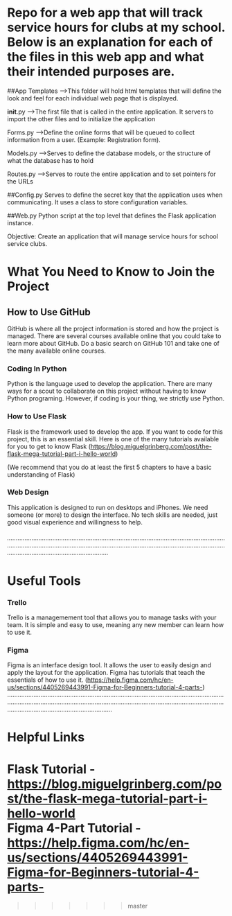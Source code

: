 # Repo for a web app that will track service hours for clubs at my school. Below is an explanation for each of the files in this web app and what their intended purposes are. 

##App
   Templates
   -->This folder will hold html templates that will define the look and feel for each individual web page that is displayed. 
   
   __init__.py
   -->The first file that is called in the entire application. It servers to import the other files and to initialize the application
   
   Forms.py
   -->Define the online forms that will be queued to collect information from a user. (Example: Registration form).
   
   Models.py
   -->Serves to define the database models, or the structure of what the database has to hold
   
   Routes.py
   -->Serves to route the entire application and to set pointers for the URLs
   
##Config.py
Serves to define the secret key that the application uses when communicating. It uses a class to store configuration variables.

##Web.py 
Python script at the top level that defines the Flask application instance. 

Objective: Create an application that will manage service hours for school service clubs.

# What You Need to Know to Join the Project

## How to Use GitHub
GitHub is where all the project information is stored and how the project is managed. There are several courses available online that you could take to learn more about GitHub. Do a basic search on GitHub 101 and take one of the many available online courses.
### Coding In Python
Python is the language used to develop the application. There are many ways for a scout to collaborate on this project without having to know Python programing. However, if coding is your thing, we strictly use Python.
### How to Use Flask
Flask is the framework used to develop the app. If you want to code for this project, this is an essential skill. Here is one of the many tutorials available for you to get to know Flask
(https://blog.miguelgrinberg.com/post/the-flask-mega-tutorial-part-i-hello-world)

(We recommend that you do at least the first 5 chapters to have a basic understanding of Flask)
### Web Design
This application is designed to run on desktops and iPhones. We need someone (or more) to design the interface. No tech skills are needed, just good visual experience and willingness to help.
###### ....................................................................................................................................................................................................................................................................................................................
# Useful Tools
### Trello
Trello is a managemement tool that allows you to manage tasks with your team. It is simple and easy to use, meaning any new member can learn how to use it.
### Figma
Figma is an interface design tool. It allows the user to easily design and apply the layout for the application. Figma has tutorials that teach the essentials of how to use it. (https://help.figma.com/hc/en-us/sections/4405269443991-Figma-for-Beginners-tutorial-4-parts-)
....................................................................................................................................................................................................................................................................................................................
# Helpful Links
Flask Tutorial - https://blog.miguelgrinberg.com/post/the-flask-mega-tutorial-part-i-hello-world                                                                        
Figma 4-Part Tutorial - https://help.figma.com/hc/en-us/sections/4405269443991-Figma-for-Beginners-tutorial-4-parts-
=======
>>>>>>> master


